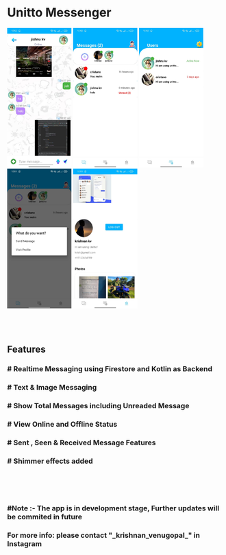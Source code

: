 

<h1>Unitto Messenger</h1>

<body>
<div id="Unitto Messenger">
<img src ="images/img1.jpeg" width="150"/>

<img src ="images/img2.jpeg" width="150"/>

<img src ="images/img3.jpeg" width="150"/>

<img src ="images/img4.jpeg" width="150"/>

<img src ="images/img5.jpeg" width="150"/>
</div>
</body>
</html>


</br>
</br>
</br>

<h2>Features</h2>

<h3># Realtime Messaging using Firestore and Kotlin as Backend</h3>
<h3># Text & Image Messaging</h3>
<h3># Show Total Messages including Unreaded Message</h3>
<h3># View Online and Offline Status</h3>
<h3># Sent , Seen & Received Message Features</h3>
<h3># Shimmer effects added</h3>

<br/>
<br/>
</br>

<h3>#Note :- The app is in development stage, Further updates will be commited in future</h3>
<h3>For more info: please contact "_krishnan_venugopal_" in Instagram</h3>

